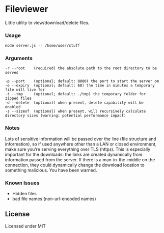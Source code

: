 # Fileviewer
Little utility to view/download/delete files.

### Usage
```bash
node server.js -r /home/user/stuff
```

### Arguments
```
-r --root    (required) the absolute path to the root directory to be served

-p --port    (optional; default: 8080) the port to start the server on
-e --expiry  (optional; default: 60) the time in minutes a temporary file will live for
-t --tmp     (optional; default: ./tmp) the temporary folder for zipped files
-d --delete  (optional) when present, delete capability will be enabled
-s --sizeof  (optional) when present, will recursively calculate directory sizes (warning: potential performance impact)
```

### Notes
Lots of sensitive information will be passed over the line (file structure and information), so if used anywhere other than a LAN or closed environment, make sure you're serving everything over TLS (https).
This is especially important for the downloads: the links are created dynamically from information passed from the server. If there is a man-in-the-middle on the connection, they could dynamically change the download location to something malicious.
You have been warned.

### Known Issues
- Hidden files
- bad file names (non-url-encoded names)

## License
Licensed under MIT
